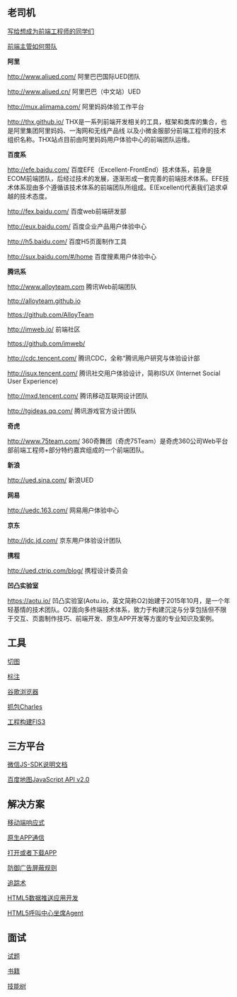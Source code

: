 老司机
-------

[写给想成为前端工程师的同学们](other/Old-Driver-Said-0.md)

[前端主管如何带队](other/Old-Driver-Said-1.md)

**阿里**

http://www.aliued.com/ 阿里巴巴国际UED团队

http://www.aliued.cn/  阿里巴巴（中文站）UED

http://mux.alimama.com/  阿里妈妈体验工作平台

http://thx.github.io/ THX是一系列前端开发相关的工具，框架和类库的集合，也是阿里集团阿里妈妈、一淘网和无线产品线 以及小微金服部分前端工程师的技术组织名称。THX站点目前由阿里妈妈用户体验中心的前端团队运维。 



**百度系**

http://efe.baidu.com/ 百度EFE（Excellent-FrontEnd）技术体系，前身是ECOM前端团队，后经过技术的发展，逐渐形成一套完善的前端技术体系。EFE技术体系现由多个遵循该技术体系的前端团队所组成。E(Excellent)代表我们追求卓越的技术态度。

http://fex.baidu.com/ 百度web前端研发部

http://eux.baidu.com/ 百度企业产品用户体验中心

http://h5.baidu.com/ 百度H5页面制作工具

http://sux.baidu.com/#/home 百度搜素用户体验中心

**腾讯系**

http://www.alloyteam.com 腾讯Web前端团队

http://alloyteam.github.io

https://github.com/AlloyTeam

http://imweb.io/ 前端社区

https://github.com/imweb/

http://cdc.tencent.com/ 腾讯CDC，全称“腾讯用户研究与体验设计部

http://isux.tencent.com/ 腾讯社交用户体验设计，简称ISUX (Internet Social User Experience)

http://mxd.tencent.com/ 腾讯移动互联网设计团队

http://tgideas.qq.com/  腾讯游戏官方设计团队


**奇虎**

http://www.75team.com/ 360奇舞团（奇虎75Team）是奇虎360公司Web平台部前端工程师+部分特约嘉宾组成的一个前端团队。 

**新浪**

http://ued.sina.com/ 新浪UED

**网易**

http://uedc.163.com/ 网易用户体验中心

**京东**

http://jdc.jd.com/ 京东用户体验设计团队

**携程**

http://ued.ctrip.com/blog/ 携程设计委员会

**凹凸实验室**

https://aotu.io/ 凹凸实验室(Aotu.io，英文简称O2)始建于2015年10月，是一个年轻基情的技术团队。O2面向多终端技术体系，致力于构建沉淀与分享包括但不限于交互、页面制作技巧、前端开发、原生APP开发等方面的专业知识及案例。

工具
-------

[切图](http://www.cutterman.cn/cutterman)

[标注](http://www.cutterman.cn/parker)

[谷歌浏览器](other/Chrome.md)

[抓包Charles](other/Charles.md)

[工程构建FIS3](other/Fis3.md)


三方平台
--------

[微信JS-SDK说明文档](other/Wechat.md)

[百度地图JavaScript API v2.0](other/BaiduMap.md)

解决方案
--------

[移动端响应式](other/MobileTerminalScreenAdaptation.md)

[原生APP通信](other/Webview-Javascript-Bridge.md)

[打开或者下载APP](other/DownloadOrOpenApp.md)

[防御广告屏蔽规则]()

[追踪术](other/)

[HTML5数据推送应用开发](other/Data-Push-Apps-with-HTML5-SSE.md)

[HTML5呼叫中心坐席Agent](other/CTI-Agent-HTML5.md)

面试
-----

[试题](interview/InterviewQuestion.md)

[书籍](interview/Book.md)

[技能树](interview/SkillTree.md)
